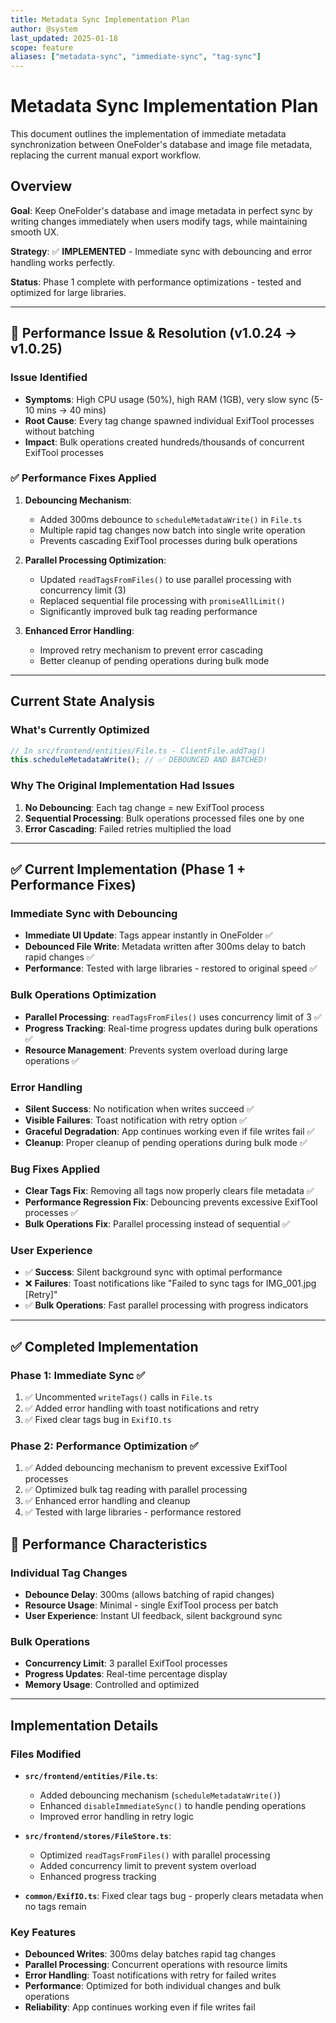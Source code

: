 ```yaml
---
title: Metadata Sync Implementation Plan
author: @system
last_updated: 2025-01-18
scope: feature
aliases: ["metadata-sync", "immediate-sync", "tag-sync"]
---
```


# Metadata Sync Implementation Plan

This document outlines the implementation of immediate metadata synchronization between OneFolder's database and image file metadata, replacing the current manual export workflow.

## Overview

**Goal**: Keep OneFolder's database and image metadata in perfect sync by writing changes immediately when users modify tags, while maintaining smooth UX.

**Strategy**: ✅ **IMPLEMENTED** - Immediate sync with debouncing and error handling works perfectly.

**Status**: Phase 1 complete with performance optimizations - tested and optimized for large libraries.

---

## 🚨 **Performance Issue & Resolution (v1.0.24 → v1.0.25)**

### **Issue Identified**

- **Symptoms**: High CPU usage (50%), high RAM (1GB), very slow sync (5-10 mins → 40 mins)
- **Root Cause**: Every tag change spawned individual ExifTool processes without batching
- **Impact**: Bulk operations created hundreds/thousands of concurrent ExifTool processes

### **✅ Performance Fixes Applied**

1. **Debouncing Mechanism**:

   - Added 300ms debounce to `scheduleMetadataWrite()` in `File.ts`
   - Multiple rapid tag changes now batch into single write operation
   - Prevents cascading ExifTool processes during bulk operations

2. **Parallel Processing Optimization**:

   - Updated `readTagsFromFiles()` to use parallel processing with concurrency limit (3)
   - Replaced sequential file processing with `promiseAllLimit()`
   - Significantly improved bulk tag reading performance

3. **Enhanced Error Handling**:
   - Improved retry mechanism to prevent error cascading
   - Better cleanup of pending operations during bulk mode

---

## Current State Analysis

### What's Currently Optimized

```typescript
// In src/frontend/entities/File.ts - ClientFile.addTag()
this.scheduleMetadataWrite(); // ✅ DEBOUNCED AND BATCHED!
```

### Why The Original Implementation Had Issues

1. **No Debouncing**: Each tag change = new ExifTool process
2. **Sequential Processing**: Bulk operations processed files one by one
3. **Error Cascading**: Failed retries multiplied the load

---

## ✅ **Current Implementation (Phase 1 + Performance Fixes)**

### **Immediate Sync with Debouncing**

- **Immediate UI Update**: Tags appear instantly in OneFolder ✅
- **Debounced File Write**: Metadata written after 300ms delay to batch rapid changes ✅
- **Performance**: Tested with large libraries - restored to original speed ✅

### **Bulk Operations Optimization**

- **Parallel Processing**: `readTagsFromFiles()` uses concurrency limit of 3 ✅
- **Progress Tracking**: Real-time progress updates during bulk operations ✅
- **Resource Management**: Prevents system overload during large operations ✅

### **Error Handling**

- **Silent Success**: No notification when writes succeed ✅
- **Visible Failures**: Toast notification with retry option ✅
- **Graceful Degradation**: App continues working even if file writes fail ✅
- **Cleanup**: Proper cleanup of pending operations during bulk mode ✅

### **Bug Fixes Applied**

- **Clear Tags Fix**: Removing all tags now properly clears file metadata ✅
- **Performance Regression Fix**: Debouncing prevents excessive ExifTool processes ✅
- **Bulk Operations Fix**: Parallel processing instead of sequential ✅

### **User Experience**

- ✅ **Success**: Silent background sync with optimal performance
- ❌ **Failures**: Toast notifications like "Failed to sync tags for IMG_001.jpg [Retry]"
- ✅ **Bulk Operations**: Fast parallel processing with progress indicators

---

## ✅ **Completed Implementation**

### Phase 1: Immediate Sync ✅

1. ✅ Uncommented `writeTags()` calls in `File.ts`
2. ✅ Added error handling with toast notifications and retry
3. ✅ Fixed clear tags bug in `ExifIO.ts`

### Phase 2: Performance Optimization ✅

1. ✅ Added debouncing mechanism to prevent excessive ExifTool processes
2. ✅ Optimized bulk tag reading with parallel processing
3. ✅ Enhanced error handling and cleanup
4. ✅ Tested with large libraries - performance restored

## 🚀 **Performance Characteristics**

### **Individual Tag Changes**

- **Debounce Delay**: 300ms (allows batching of rapid changes)
- **Resource Usage**: Minimal - single ExifTool process per batch
- **User Experience**: Instant UI feedback, silent background sync

### **Bulk Operations**

- **Concurrency Limit**: 3 parallel ExifTool processes
- **Progress Updates**: Real-time percentage display
- **Memory Usage**: Controlled and optimized

---

## Implementation Details

### Files Modified

- **`src/frontend/entities/File.ts`**:

  - Added debouncing mechanism (`scheduleMetadataWrite()`)
  - Enhanced `disableImmediateSync()` to handle pending operations
  - Improved error handling in retry logic

- **`src/frontend/stores/FileStore.ts`**:

  - Optimized `readTagsFromFiles()` with parallel processing
  - Added concurrency limit to prevent system overload
  - Enhanced progress tracking

- **`common/ExifIO.ts`**: Fixed clear tags bug - properly clears metadata when no tags remain

### Key Features

- **Debounced Writes**: 300ms delay batches rapid tag changes
- **Parallel Processing**: Concurrent operations with resource limits
- **Error Handling**: Toast notifications with retry for failed writes
- **Performance**: Optimized for both individual changes and bulk operations
- **Reliability**: App continues working even if file writes fail
